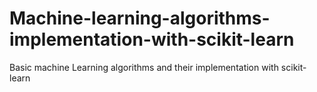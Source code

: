 # Machine-learning-algorithms-implementation-with-scikit-learn
Basic machine Learning algorithms and their implementation with scikit-learn
